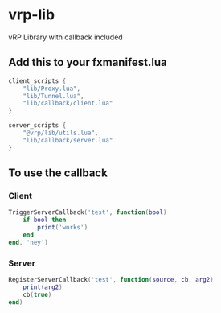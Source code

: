 # vrp-lib
vRP Library with callback included 

## Add this to your fxmanifest.lua
```lua
client_scripts {
    "lib/Proxy.lua",
    "lib/Tunnel.lua",
    "lib/callback/client.lua"
}

server_scripts {
    "@vrp/lib/utils.lua",
    "lib/callback/server.lua"
}
```

## To use the callback
### Client
```lua
TriggerServerCallback('test', function(bool)
    if bool then
        print('works')
    end
end, 'hey')
```

### Server
```lua
RegisterServerCallback('test', function(source, cb, arg2)
    print(arg2)
    cb(true)
end)
```
